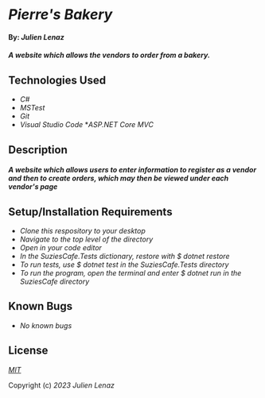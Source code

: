 # _Pierre's Bakery_

#### By: _**Julien Lenaz**_

#### _A website which allows the vendors to order from a bakery._


## Technologies Used

* _C#_
* _MSTest_
* _Git_
* _Visual Studio Code_
*_ASP.NET Core MVC_

## Description
#### _A website which allows users to enter information to register as a vendor and then to create orders, which may then be viewed under each vendor's page_

## Setup/Installation Requirements
* _Clone this respository to your desktop_
* _Navigate to the top level of the directory_
* _Open in your code editor_
* _In the SuziesCafe.Tests dictionary, restore with $ dotnet restore_
* _To run tests, use $ dotnet test in the SuziesCafe.Tests directory_
* _To run the program, open the terminal and enter $ dotnet run in the SuziesCafe directory_


## Known Bugs

* _No known bugs_

## License

_[MIT](https://choosealicense.com/licenses/mit/)_

Copyright (c) _2023_ _Julien Lenaz_